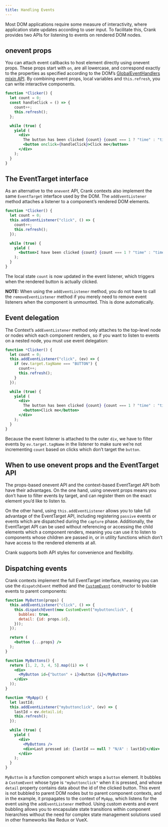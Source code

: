 ```yaml
---
title: Handling Events
---
```


Most DOM applications require some measure of interactivity, where application state updates according to user input. To facilitate this, Crank provides two APIs for listening to events on rendered DOM nodes.

## onevent props
You can attach event callbacks to host element directly using onevent props. These props start with `on`, are all lowercase, and correspond exactly to the properties as specified according to the DOM’s [GlobalEventHandlers mixin API](https://developer.mozilla.org/en-US/docs/Web/API/GlobalEventHandlers). By combining event props, local variables and `this.refresh`, you can write interactive components.

```jsx
function *Clicker() {
  let count = 0;
  const handleClick = () => {
    count++;
    this.refresh();
  };

  while (true) {
    yield (
      <div>
        The button has been clicked {count} {count === 1 ? "time" : "times"}.
        <button onclick={handleClick}>Click me</button>
      </div>
    );
  }
}
```

## The EventTarget interface
As an alternative to the `onevent` API, Crank contexts also implement the same `EventTarget` interface used by the DOM. The `addEventListener` method attaches a listener to a component’s rendered DOM elements.

```jsx
function *Clicker() {
  let count = 0;
  this.addEventListener("click", () => {
    count++;
    this.refresh();
  });

  while (true) {
    yield (
      <button>I have been clicked {count} {count === 1 ? "time" : "times"}</button>
    );
  }
}
```

The local state `count` is now updated in the event listener, which triggers when the rendered button is actually clicked.

**NOTE:** When using the `addEventListener` method, you do not have to call the `removeEventListener` method if you merely need to remove event listeners when the component is unmounted. This is done automatically.

## Event delegation

The Context’s `addEventListener` method only attaches to the top-level node or nodes which each component renders, so if you want to listen to events on a nested node, you must use event delegation:

```jsx
function *Clicker() {
  let count = 0;
  this.addEventListener("click", (ev) => {
    if (ev.target.tagName === "BUTTON") {
      count++;
      this.refresh();
    }
  });

  while (true) {
    yield (
      <div>
        The button has been clicked {count} {count === 1 ? "time" : "times"}.
        <button>Click me</button>
      </div>
    );
  }
}
```

Because the event listener is attached to the outer `div`, we have to filter events by `ev.target.tagName` in the listener to make sure we’re not incrementing `count` based on clicks which don’t target the `button`.

## When to use onevent props and the EventTarget API
The props-based onevent API and the context-based EventTarget API both have their advantages. On the one hand, using onevent props means you don’t have to filter events by target, and can register them on the exact element you’d like to listen to.

On the other hand, using `this.addEventListener` allows you to take full advantage of the EventTarget API, including registering `passive` events or events which are dispatched during the `capture` phase. Additionally, the EventTarget API can be used without referencing or accessing the child elements which a component renders, meaning you can use it to listen to components whose children are passed in, or in utility functions which don’t have access to the rendered elements at all.

Crank supports both API styles for convenience and flexibility.

## Dispatching events
Crank contexts implement the full EventTarget interface, meaning you can use the `dispatchEvent` method and the [`CustomEvent`](https://developer.mozilla.org/en-US/docs/Web/API/CustomEvent) constructor to bubble events to parent components:

```jsx
function MyButton(props) {
  this.addEventListener("click", () => {
    this.dispatchEvent(new CustomEvent("mybuttonclick", {
      bubbles: true,
      detail: {id: props.id},
    }));
  });

  return (
    <button {...props} />
  );
}

function MyButtons() {
  return [1, 2, 3, 4, 5].map((i) => (
    <div> 
      <MyButton id={"button" + i}>Button {i}</MyButton>
    </div>
  ));
}

function *MyApp() {
  let lastId;
  this.addEventListener("mybuttonclick", (ev) => {
    lastId = ev.detail.id;
    this.refresh();
  });

  while (true) {
    yield (
      <div>
        <MyButtons />
        <div>Last pressed id: {lastId == null ? "N/A" : lastId}</div>
      </div>
    );
  }
}
```

`MyButton` is a function component which wraps a `button` element. It bubbles a `CustomEvent` whose type is `"mybuttonclick"` when it is pressed, and whose `detail` property contains data about the id of the clicked button. This event is not bubbled to parent DOM nodes but to parent component contexts, and in the example, it propagates to the context of `MyApp`, which listens for the event using the `addEventListener` method. Using custom events and event bubbling allows you to encapsulate state transitions within component hierarchies without the need for complex state management solutions used in other frameworks like Redux or VueX.
